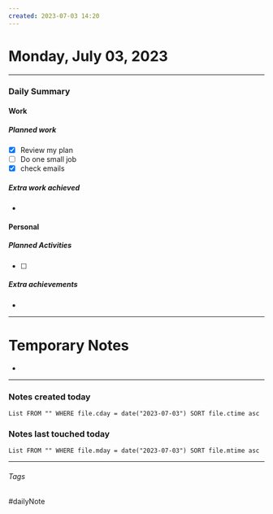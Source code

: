 ```yaml
---
created: 2023-07-03 14:20
---
```


# Monday, July 03, 2023

---

### Daily Summary

#### Work

##### Planned work

- [x] Review my plan
- [ ] Do one small job
- [x] check emails

##### Extra work achieved

-  

#### Personal

##### Planned Activities

- [ ] 

##### Extra achievements

-  

---

# Temporary Notes

- 

---
### Notes created today
```dataview
List FROM "" WHERE file.cday = date("2023-07-03") SORT file.ctime asc
```

### Notes last touched today
```dataview
List FROM "" WHERE file.mday = date("2023-07-03") SORT file.mtime asc
```
---

###### Tags

#dailyNote
